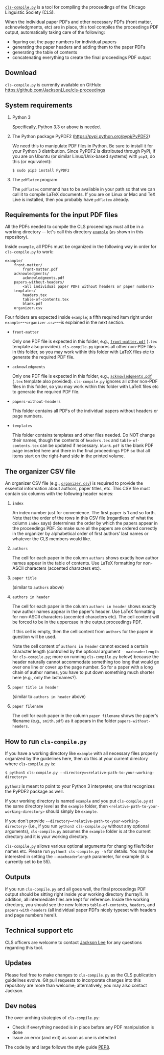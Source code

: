 [`cls-compile.py`](cls-compile.py) is a tool for compiling the proceedings of the Chicago Linguistic Society (CLS).

When the individual paper PDFs and other necessary PDFs (front matter, acknowledgments, etc) are in place, this tool compiles the proceedings PDF output, automatically taking care of the following:

* figuring out the page numbers for individual papers
* generating the paper headers and adding them to the paper PDFs
* generating the table of contents
* concatenating everything to create the final proceedings PDF output


Download
--------

`cls-compile.py` is currently available on GitHub: <https://github.com/JacksonLLee/cls-proceedings>


System requirements
-------------------

1. Python 3

    Specifically, Python 3.3 or above is needed.

2. The Python package PyPDF2 (https://pypi.python.org/pypi/PyPDF2)

    We need this to manipulate PDF files in Python. Be sure to install it for your Python 3 distribution.
    Since PyPDF2 is distributed through PyPI,
    if you are on Ubuntu (or similar Linux/Unix-based systems) with `pip3`,
    do this (or equivalent):

    ```
    $ sudo pip3 install PyPDF2
    ```

3. The `pdflatex` program

    The `pdflatex` command has to be available in your path
    so that we can call it to compile LaTeX documents.
    If you are on Linux or Mac and TeX Live is installed, then you probably
    have `pdflatex` already.


Requirements for the input PDF files
------------------------------------

All the PDFs needed to compile the CLS proceedings must all be in a working directory --
let's call this directory [`example`](example) (as shown in this repository).

Inside `example`, all PDFs must be organized in the following way in order for `cls-compile.py` to work:

```
example/
    front-matter/
        front-matter.pdf
    acknowledgments/
        acknowledgments.pdf
    papers-without-headers/
        <all individual paper PDFs without headers or paper numbers>
    templates/
        headers.tex
        table-of-contents.tex
        blank.pdf
    organizer.csv
```

Four folders are expected inside `example`; a fifth required item right under `example`---`organizer.csv`---is explained in the next section.


* `front-matter`

    Only one PDF file is expected in this folder, e.g., [`front-matter.pdf`](example/front-matter.pdf)
    (`.tex` template also provided).
    `cls-compile.py` ignores all other non-PDF files in this folder, so you may work within this folder
    with LaTeX files etc to generate the required PDF file.

* `acknowledgments`

    Only one PDF file is expected in this folder, e.g., [`acknowledgments.pdf`](example/acknowledgments.pdf)
    (`.tex` template also provided).
    `cls-compile.py` ignores all other non-PDF files in this folder, so you may work within this folder
    with LaTeX files etc to generate the required PDF file.

* `papers-without-headers`

    This folder contains all PDFs of the individual papers without headers or page numbers.

* `templates`

    This folder contains templates and other files needed. Do NOT change their names, though the contents of `headers.tex` and `table-of-contents.tex` can be updated if necessary.
    `blank.pdf` is the blank PDF page inserted here and there in the final proceedings PDF so that all items start on the right-hand side in the printed volume.


The organizer CSV file
----------------------

An organizer CSV file (e.g., [`organizer.csv`](example/organizer.csv)) is required to provide the essential information about authors, paper titles, etc.
This CSV file must contain six columns with the following header names:

1. `index`

    An index number just for convenience. The first paper is 1 and so forth.
    Note that the order of the rows in this CSV file (regardless of what the column `index` says) determines the order by which the papers appear in the proceedings PDF.
    So make sure all the papers are ordered correctly in the organizer by alphabetical order of first authors' last names or whatever the CLS members would like.

2. `authors`

    The cell for each paper in the column `authors` shows exactly how author names appear in the table of contents.
    Use LaTeX formatting for non-ASCII characters (accented characters etc).

3. `paper title`

    (similar to `authors` above)

4. `authors in header`

    The cell for each paper in the column `authors in header` shows exactly how author names appear in
    the paper's header. Use LaTeX formatting for non-ASCII characters (accented characters etc).
    The cell content will be forced to be in the uppercase in the output proceedings PDF.

    If this cell is empty, then the cell content from `authors` for the paper in question will be used.

    Note the cell content of `authors in header` cannot exceed a certain character length
    (controlled by the optional argument `--maxheaderlength` for `cls-compile.py`;
    more on running `cls-compile.py` below)
    because the header naturally cannot accommodate something too long that would go over one line
    or cover up the page number.
    So for a paper with a long chain of author names,
    you have to put down something much shorter here (e.g., only the lastnames?).

5. `paper title in header`

    (similar to `authors in header` above)

6. `paper filename`

    The cell for each paper in the column `paper filename` shows the paper's filename (e.g., `smith.pdf`)
    as it appears in the folder `papers-without-headers`.


How to run `cls-compile.py`
---------------------------

If you have a working directory like `example` with all necessary files properly organized by the guidelines here,
then do this at your current directory where `cls-compile.py` is:

```
$ python3 cls-compile.py --directory=<relative-path-to-your-working-directory>
```

`python3` is meant to point to your Python 3 interpreter, one that recognizes the PyPDF2 package as well.

If your working directory is named `example` and you put `cls-compile.py` at the same directory level as the `example` folder, then `<relative-path-to-your-working-directory>` should simply be `example`.

If you don't provide `--directory=<relative-path-to-your-working-directory>`
(i.e., if you run `python3 cls-compile.py` without any optional arguments),
`cls-compile.py` assumes the `example` folder is at the current directory and it is your working directory.

`cls-compile.py` allows various optional arguments for changing file/folder names etc.
Please run `python3 cls-compile.py -h` for details. You may be interested in setting the `--maxheaderlength` parameter, for example (it is currently set to be 55).


Outputs
-------

If you run `cls-compile.py` and all goes well, the final proceedings PDF output should be sitting right inside your working directory (hurray!).
In addition, all intermediate files are kept for reference.
Inside the working directory, you should see the new folders `table-of-contents`, `headers`, and `papers-with-headers` (all individual paper PDFs nicely typeset with headers and page numbers here!).


Technical support etc
---------------------

CLS officers are welcome to contact [Jackson Lee](http://jacksonllee.com/) for any questions regarding this tool.


Updates
-------

Please feel free to make changes to `cls-compile.py` as the CLS publication guidelines evolve. Git pull requests to incorporate changes into this repository are more than welcome; alternatively, you may also contact Jackson.


Dev notes
---------

The over-arching strategies of `cls-compile.py`:

* Check if everything needed is in place before any PDF manipulation is done
* Issue an error (and exit) as soon as one is detected

The code by and large follows the style guide [PEP8](https://www.python.org/dev/peps/pep-0008/).
